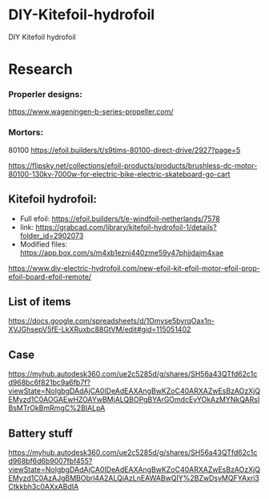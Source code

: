 # DIY-Kitefoil-hydrofoil
DIY Kitefoil hydrofoil

# Research 

### Properler designs: 

https://www.wageningen-b-series-propeller.com/

### Mortors: 

80100 https://efoil.builders/t/s9tims-80100-direct-drive/2927?page=5

https://flipsky.net/collections/efoil-products/products/brushless-dc-motor-80100-130kv-7000w-for-electric-bike-electric-skateboard-go-cart

## Kitefoil hydrofoil:

- Full efoil: https://efoil.builders/t/e-windfoil-netherlands/7578
- link: https://grabcad.com/library/kitefoil-hydrofoil-1/details?folder_id=2902073
- Modified files: https://app.box.com/s/m4xb1eznj440zme59y47phijdajm4xae

https://www.diy-electric-hydrofoil.com/new-efoil-kit-efoil-motor-efoil-prop-efoil-board-efoil-remote/

## List of items 

https://docs.google.com/spreadsheets/d/1Omyse5byrqOax1n-XVJGhsepV5fE-LkXRuxbc88GtVM/edit#gid=115051402

## Case

https://myhub.autodesk360.com/ue2c5285d/g/shares/SH56a43QTfd62c1cd968bc6f821bc9a6fb7f?viewState=NoIgbgDAdAjCA0IDeAdEAXAngBwKZoC40ARXAZwEsBzAOzXjQEMyzd1C0AOGAEwHZOAYwBMjALQBOPgBYArGOmdcEyYOkAzMYNkQARsIBsMTrOkBmRmgC%2BIALpA

## Battery stuff 

https://myhub.autodesk360.com/ue2c5285d/g/shares/SH56a43QTfd62c1cd968bf6d6b9007fbf455?viewState=NoIgbgDAdAjCA0IDeAdEAXAngBwKZoC40ARXAZwEsBzAOzXjQEMyzd1C0AzAJgBMBObrl4A2ALQiAzLnEAWABwQIY%2BZwDsvMQFYAxri3Ctkkbh3c0AXxABdIA
